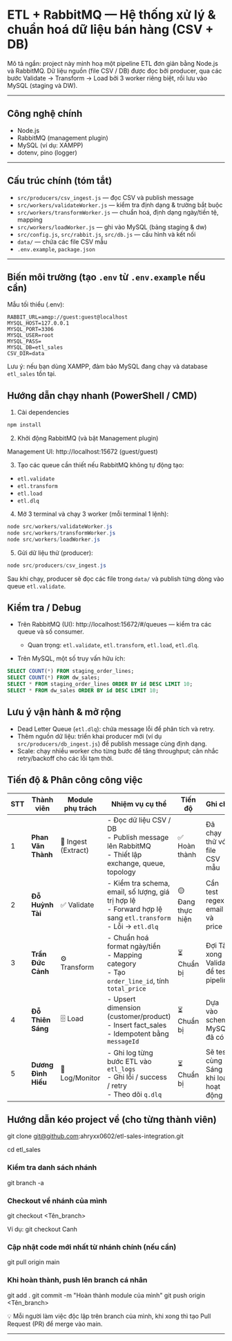 # ETL + RabbitMQ — Hệ thống xử lý & chuẩn hoá dữ liệu bán hàng (CSV + DB)

Mô tả ngắn: project này minh hoạ một pipeline ETL đơn giản bằng Node.js và RabbitMQ. Dữ liệu nguồn (file CSV / DB) được đọc bởi producer, qua các bước Validate → Transform → Load bởi 3 worker riêng biệt, rồi lưu vào MySQL (staging và DW).

---

## Công nghệ chính

- Node.js
- RabbitMQ (management plugin)
- MySQL (ví dụ: XAMPP)
- dotenv, pino (logger)

---


## Cấu trúc chính (tóm tắt)

- `src/producers/csv_ingest.js` — đọc CSV và publish message
- `src/workers/validateWorker.js` — kiểm tra định dạng & trường bắt buộc
- `src/workers/transformWorker.js` — chuẩn hoá, định dạng ngày/tiền tệ, mapping
- `src/workers/loadWorker.js` — ghi vào MySQL (bảng staging & dw)
- `src/config.js`, `src/rabbit.js`, `src/db.js` — cấu hình và kết nối
- `data/` — chứa các file CSV mẫu
- `.env.example`, `package.json`

---

## Biến môi trường (tạo `.env` từ `.env.example` nếu cần)

Mẫu tối thiểu (.env):

```
RABBIT_URL=amqp://guest:guest@localhost
MYSQL_HOST=127.0.0.1
MYSQL_PORT=3306
MYSQL_USER=root
MYSQL_PASS=
MYSQL_DB=etl_sales
CSV_DIR=data
```

Lưu ý: nếu bạn dùng XAMPP, đảm bảo MySQL đang chạy và database `etl_sales` tồn tại.

## Hướng dẫn chạy nhanh (PowerShell / CMD)

1) Cài dependencies

```powershell
npm install
```

2) Khởi động RabbitMQ (và bật Management plugin)

Management UI: http://localhost:15672 (guest/guest)

3) Tạo các queue cần thiết nếu RabbitMQ không tự động tạo:

- `etl.validate`
- `etl.transform`
- `etl.load`
- `etl.dlq`

4) Mở 3 terminal và chạy 3 worker (mỗi terminal 1 lệnh):

```powershell
node src/workers/validateWorker.js
node src/workers/transformWorker.js
node src/workers/loadWorker.js
```

5) Gửi dữ liệu thử (producer):

```powershell
node src/producers/csv_ingest.js
```

Sau khi chạy, producer sẽ đọc các file trong `data/` và publish từng dòng vào queue `etl.validate`.


## Kiểm tra / Debug

- Trên RabbitMQ (UI): http://localhost:15672/#/queues — kiểm tra các queue và số consumer.
	- Quan trọng: `etl.validate`, `etl.transform`, `etl.load`, `etl.dlq`.

- Trên MySQL, một số truy vấn hữu ích:

```sql
SELECT COUNT(*) FROM staging_order_lines;
SELECT COUNT(*) FROM dw_sales;
SELECT * FROM staging_order_lines ORDER BY id DESC LIMIT 10;
SELECT * FROM dw_sales ORDER BY id DESC LIMIT 10;
```

## Lưu ý vận hành & mở rộng

- Dead Letter Queue (`etl.dlq`): chứa message lỗi để phân tích và retry.
- Thêm nguồn dữ liệu: triển khai producer mới (ví dụ `src/producers/db_ingest.js`) để publish message cùng định dạng.
- Scale: chạy nhiều worker cho từng bước để tăng throughput; cân nhắc retry/backoff cho các lỗi tạm thời.

## Tiến độ & Phân công công việc

| STT | Thành viên          | Module phụ trách    | Nhiệm vụ cụ thể                                                                                                  | Tiến độ           | Ghi chú                                |
| --- | ------------------- | ------------------- | ---------------------------------------------------------------------------------------------------------------- | ----------------- | -------------------------------------- |
| 1   | **Phan Văn Thành**  | 🧩 Ingest (Extract) | - Đọc dữ liệu CSV / DB<br>- Publish message lên RabbitMQ<br>- Thiết lập exchange, queue, topology                | ✅ Hoàn thành      | Đã chạy thử với file CSV mẫu           |
| 2   | **Đỗ Huỳnh Tài**    | ✅ Validate          | - Kiểm tra schema, email, số lượng, giá trị hợp lệ<br>- Forward hợp lệ sang `etl.transform`<br>- Lỗi → `etl.dlq` | 🟡 Đang thực hiện | Cần test regex email và price          |
| 3   | **Trần Đức Cảnh**   | ⚙️ Transform        | - Chuẩn hoá format ngày/tiền<br>- Mapping category<br>- Tạo `order_line_id`, tính `total_price`                  | ⏳ Chuẩn bị        | Đợi Tài xong Validate để test pipeline |
| 4   | **Đỗ Thiên Sáng**   | 🗄️ Load            | - Upsert dimension (customer/product)<br>- Insert fact_sales<br>- Idempotent bằng `messageId`                    | ⏳ Chuẩn bị        | Dựa vào schema MySQL đã có             |
| 5   | **Dương Đình Hiếu** | 🧾 Log/Monitor      | - Ghi log từng bước ETL vào `etl_logs`<br>- Ghi lỗi / success / retry<br>- Theo dõi `q.dlq`                      | ⏳ Chuẩn bị        | Sẽ test cùng Sáng khi load hoạt động   |

## Hướng dẫn kéo project về (cho từng thành viên)

git clone git@github.com:ahryxx0602/etl-sales-integration.git

cd etl_sales

### Kiểm tra danh sách nhánh
git branch -a

### Checkout về nhánh của mình

git checkout <Tên_branch>

Ví dụ: git checkout Canh

### Cập nhật code mới nhất từ nhánh chính (nếu cần)

git pull origin main

### Khi hoàn thành, push lên branch cá nhân
git add .
git commit -m "Hoàn thành module của mình"
git push origin <Tên_branch>

💡 Mỗi người làm việc độc lập trên branch của mình, khi xong thì tạo Pull Request (PR) để merge vào main.

---
